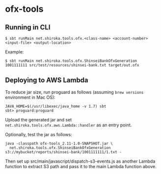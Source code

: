 # ofx-tools

## Running in CLI

```
$ sbt runMain net.shiroka.tools.ofx.<class-name> <account-number> <input-file> <output-location>
```

Example:

```
$ sbt runMain net.shiroka.tools.ofx.ShinseiBankOfxGeneration 1001111111 src/test/resources/shinsei-bank.txt target/out.ofx
```

## Deploying to AWS Lambda

To reduce jar size, run proguard as follows (assuming `brew versions` environment in Mac OS):

```
JAVA_HOME=$(/usr/libexec/java_home -v 1.7) sbt
sbt> proguard:proguard
```

Upload the generated jar and set `net.shiroka.tools.ofx.aws.Lambda::handler` as an entry point.

Optionally, test the jar as follows:

```
java -classpath ofx-tools_2.11-1.0-SNAPSHOT.jar \
  net.shiroka.tools.ofx.ShinseiBankOfxGeneration s3://mybucket/reports/shinsei-bank/1001111111/1.txt -
```

Then set up src/main/javascript/dispatch-s3-events.js as another Lambda function to extract S3 path
and pass it to the main Lambda function above.
